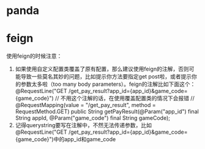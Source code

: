 # panda
# feign
使用feign的时候注意：
1. 如果使用自定义配置类覆盖了原有配置，那么建议使用feign的注解，否则可能导致一些莫名其妙的问题，比如提示你方法要指定get post啦，或者提示你的参数太多啦（too many body parameters）。feign的注解比如下面这个：
@RequestLine("GET /get_pay_result?app_id={app_id}&game_code={game_code}") // 不用这个注解的话，在使用覆盖配置类的情况下会报错
    // @RequestMapping(value = "/get_pay_result", method = RequestMethod.GET)
    public String getPayResult(@Param("app_id") final String appId,
            @Param("game_code") final String gameCode);
2. 记得querystring要写在注解中，不然无法传递参数，比如@RequestLine("GET /get_pay_result?app_id={app_id}&game_code={game_code}")中的app_id和game_code